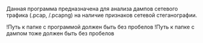Данная программа предназначена для анализа дампов сетевого трафика (.pcap, /.pcapng)
на наличие признаков сетевой стеганографии.

!Путь к папке с программой должен быть без пробелов
!Путь к папке с дампом тоже должен быть без пробелов
